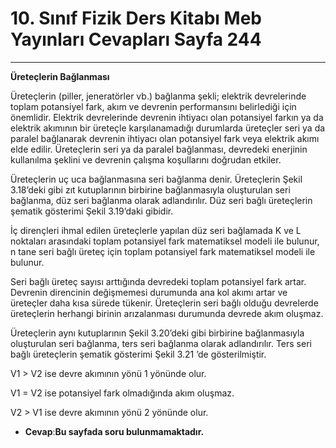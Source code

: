 # 10. Sınıf Fizik Ders Kitabı Meb Yayınları Cevapları Sayfa 244

---

**Üreteçlerin Bağlanması**

Üreteçlerin (piller, jeneratörler vb.) bağlanma şekli; elektrik devrelerinde toplam potansiyel fark, akım ve devrenin performansını belirlediği için önemlidir. Elektrik devrelerinde devrenin ihtiyacı olan potansiyel farkın ya da elektrik akımının bir üreteçle karşılanamadığı durumlarda üreteçler seri ya da paralel bağlanarak devrenin ihtiyacı olan potansiyel fark veya elektrik akımı elde edilir. Üreteçlerin seri ya da paralel bağlanması, devredeki enerjinin kullanılma şeklini ve devrenin çalışma koşullarını doğrudan etkiler.

Üreteçlerin uç uca bağlanmasına seri bağlanma denir. Üreteçlerin Şekil 3.18’deki gibi zıt kutuplarının birbirine bağlanmasıyla oluşturulan seri bağlanma, düz seri bağlanma olarak adlandırılır. Düz seri bağlı üreteçlerin şematik gösterimi Şekil 3.19’daki gibidir.

İç dirençleri ihmal edilen üreteçlerle yapılan düz seri bağlamada K ve L noktaları arasındaki toplam potansiyel fark matematiksel modeli ile bulunur, n tane seri bağlı üreteç için toplam potansiyel fark matematiksel modeli ile bulunur.

Seri bağlı üreteç sayısı arttığında devredeki toplam potansiyel fark artar. Devrenin direncinin değişmemesi durumunda ana kol akımı artar ve üreteçler daha kısa sürede tükenir. Üreteçlerin seri bağlı olduğu devrelerde üreteçlerin herhangi birinin arızalanması durumunda devrede akım oluşmaz.

 Üreteçlerin aynı kutuplarının Şekil 3.20’deki gibi birbirine bağlanmasıyla oluşturulan seri bağlanma, ters seri bağlanma olarak adlandırılır. Ters seri bağlı üreteçlerin şematik gösterimi Şekil 3.21 ’de gösterilmiştir.

V1 > V2 ise devre akımının yönü 1 yönünde olur.

 V1 = V2 ise potansiyel fark olmadığında akım oluşmaz.

 V2 > V1 ise devre akımının yönü 2 yönünde olur.

-   **Cevap**:**Bu sayfada soru bulunmamaktadır.**